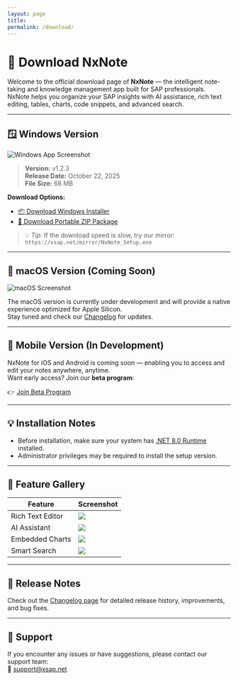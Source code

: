 ```yaml
---
layout: page
title: 
permalink: /download/
---
```



# 🚀 Download NxNote

Welcome to the official download page of **NxNote** — the intelligent note-taking and knowledge management app built for SAP professionals.  
NxNote helps you organize your SAP insights with AI assistance, rich text editing, tables, charts, code snippets, and advanced search.

---

## 🪟 Windows Version

![Windows App Screenshot](/assets/images/download/windows_preview.png)

> **Version:** v1.2.3  
> **Release Date:** October 22, 2025  
> **File Size:** 68 MB  

**Download Options:**
- [📦 Download Windows Installer](assets/downloads/NxNote_Setup.exe)  
- [🧰 Download Portable ZIP Package](assets/downloads/NxNote_Portable.zip)

> 💡 *Tip:* If the download speed is slow, try our mirror:  
> `https://xsap.net/mirror/NxNote_Setup.exe`

---

## 🍎 macOS Version (Coming Soon)

![macOS Screenshot](/assets/images/download/mac_preview.png)

The macOS version is currently under development and will provide a native experience optimized for Apple Silicon.  
Stay tuned and check our [Changelog](/changelog/) for updates.

---

## 📱 Mobile Version (In Development)

NxNote for iOS and Android is coming soon — enabling you to access and edit your notes anywhere, anytime.  
Want early access? Join our **beta program**:

👉 [Join Beta Program](mailto:support@xsap.net?subject=Join%20NxNote%20Beta)

---

## 💡 Installation Notes

- Before installation, make sure your system has [.NET 8.0 Runtime](https://dotnet.microsoft.com/download/dotnet/8.0) installed.  
- Administrator privileges may be required to install the setup version.

---

## 📸 Feature Gallery

| Feature | Screenshot |
|----------|-------------|
| Rich Text Editor | ![](/assets/images/download/editor.png) |
| AI Assistant | ![](/assets/images/download/ai_chat.png) |
| Embedded Charts | ![](/assets/images/download/chart_embed.png) |
| Smart Search | ![](/assets/images/download/search.png) |

---

## 🧾 Release Notes

Check out the [Changelog page](/changelog/) for detailed release history, improvements, and bug fixes.

---

## 💬 Support

If you encounter any issues or have suggestions, please contact our support team:  
📧 [support@xsap.net](mailto:support@xsap.net)